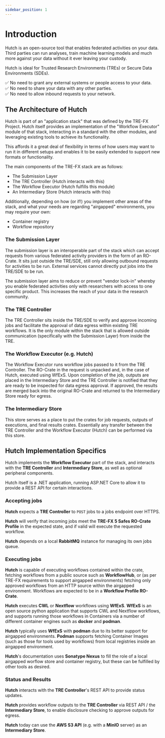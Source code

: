 ```yaml
---
sidebar_position: 1
---
```


# Introduction

Hutch is an open-source tool that enables federated activities on your data. Third parties can run analyses, train machine learning models and much more against your data without it ever leaving your custody.

Hutch is ideal for Trusted Research Environments (TREs) or Secure Data Environments (SDEs).

✅ No need to grant any external systems or people access to your data.<br />
✅ No need to share your data with any other parties.<br />
✅ No need to allow inbound requests to your network.

## The Architecture of Hutch

Hutch is part of an "application stack" that was defined by the TRE-FX Project. Hutch itself provides an implementation of the "Workflow Executor" module of that stack, interacting in a standard with the other modules, and leveraging existing tools to achieve its functionality.

This affords it a great deal of flexibility in terms of how users may want to run it in different setups and enables it to be easily extended to support new formats or functionality.

The main components of the TRE-FX stack are as follows:
- The Submission Layer
- The TRE Controller (Hutch interacts with this)
- The Workflow Executor (Hutch fulfills this module)
- An Intermediary Store (Hutch interacts with this)

Additionally, depending on how (or if!) you implement other areas of the stack, and what your needs are regarding "airgapped" environments, you may require your own:
- Container registry
- Workflow repository

### The Submission Layer

The submission layer is an interoperable part of the stack which can accept requests from various federated activity providers in the form of an RO-Crate. It sits just outside the TRE/SDE, still only allowing outbound requests for activities to be run. External services cannot directly put jobs into the TRE/SDE to be run.

The submission layer aims to reduce or prevent "vendor lock-in" whereby you enable federated activities only with researchers with access to one specific product. This increases the reach of your data in the research community.

### The TRE Controller

The TRE Controller sits inside the TRE/SDE to verify and approve incoming jobs and facilitate the approval of data egress within existing TRE workflows.
It is the only module within the stack that is allowed outside communication (specifically with the Submission Layer) from inside the TRE.

### The Workflow Executor (e.g. Hutch)
The Workflow Executor runs workflow jobs passed to it from the TRE Controller. The RO-Crate in the request is unpacked and, in the case of Hutch, executed using WfExS. Upon completion of the job, outputs are placed in the Intermediary Store and the TRE Controller is notified that they are ready to be inspected for data egress approval. If approved, the results are merged back into the original RO-Crate and returned to the Intermediary Store ready for egress.

### The Intermediary Store

This store serves as a place to put the crates for job requests, outputs of executions, and final results crates. Essentially any transfer between the TRE Controller and the Workflow Executor (Hutch) can be performed via this store.

## Hutch Implementation Specifics

Hutch implements the **Workflow Executor** part of the stack, and interacts with the **TRE Controller** and **Intermediary Store**, as well as optional peripheral components.

Hutch itself is a .NET application, running ASP.NET Core to allow it to provide a REST API for certain interactions.

### Accepting jobs
**Hutch** expects a **TRE Controller** to `POST` jobs to a jobs endpoint over HTTPS.

**Hutch** will verify that incoming jobs meet the **TRE-FX 5 Safes RO-Crate Profile** in the expected state, and if valid will execute the requested workflow.

**Hutch** depends on a local **RabbitMQ** instance for managing its own jobs queue.

### Executing jobs
**Hutch** is capable of executing workflows contained within the crate, fetching workflows from a public source such as **WorkflowHub**, or (as per TRE-FX requirements to support airgapped environments) fetching only approved workflows from an HTTP source within the airgapped environment. Workflows are expected to be in a **Workflow Profile RO-Crate**.

**Hutch** executes **CWL** or **Nextflow** workflows using **WfExS**. **WfExS** is an open source python application that supports CWL and Nextflow workflows, and supports running those workflows in Containers via a number of different container engines such as **docker** and **podman**.

**Hutch** typically uses **WfExS** with **podman** due to its better support for airgapped environments. **Podman** supports fetching Container Images (such as those for tools used by workflows) from local registries inside an airgapped environment.

**Hutch**'s documentation uses **Sonatype Nexus** to fill the role of a local airgapped worflow store and container registry, but these can be fulfilled by other tools as desired.

### Status and Results
**Hutch** interacts with the **TRE Controller**'s REST API to provide status updates.

**Hutch** provides workflow outputs to the **TRE Controller** via REST API / the **Intermediary Store**, to enable disclosure checking to approve outputs for egress.

**Hutch** today can use the **AWS S3 API** (e.g. with a **MinIO** server) as an **Intermediary Store**.

